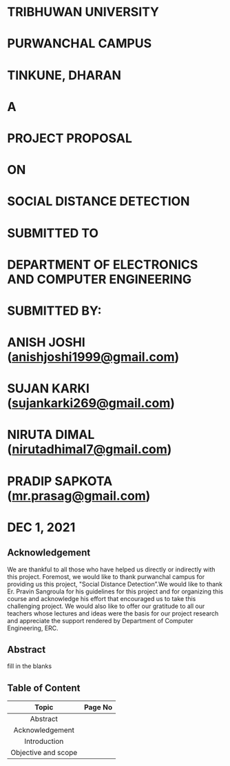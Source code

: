 # TRIBHUWAN UNIVERSITY
# PURWANCHAL CAMPUS
# TINKUNE, DHARAN
# A
# PROJECT PROPOSAL
# ON
# SOCIAL DISTANCE DETECTION
# SUBMITTED TO
# DEPARTMENT OF ELECTRONICS AND COMPUTER ENGINEERING
# SUBMITTED BY:
# ANISH JOSHI (anishjoshi1999@gmail.com)
# SUJAN KARKI (sujankarki269@gmail.com)
# NIRUTA DIMAL (nirutadhimal7@gmail.com)
# PRADIP SAPKOTA (mr.prasag@gmail.com)
# DEC 1, 2021

## Acknowledgement
We are thankful to all those who have helped us directly or indirectly with this project. Foremost, we would like to thank purwanchal campus for providing us this project, "Social Distance Detection”.We would like to thank Er. Pravin Sangroula for his guidelines for this project and for organizing this course and acknowledge his effort that encouraged us to take this challenging project. We would also like to offer our gratitude to all our teachers whose lectures and ideas were the basis for our project research and appreciate the support rendered by Department of Computer Engineering, ERC.

## Abstract
fill in the blanks 
## Table of Content

| Topic                   | Page No | 
| :---:                   | :-:     | 
| Abstract                |         |
| Acknowledgement         |         |
| Introduction            |         |
| Objective and scope     |         |


